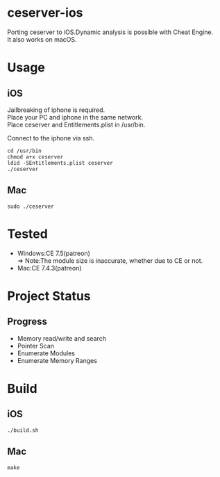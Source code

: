 # ceserver-ios

Porting ceserver to iOS.Dynamic analysis is possible with Cheat Engine.  
It also works on macOS.  

# Usage

## iOS
Jailbreaking of iphone is required.  
Place your PC and iphone in the same network.  
Place ceserver and Entitlements.plist in /usr/bin.

Connect to the iphone via ssh.

```
cd /usr/bin
chmod a+x ceserver
ldid -SEntitlements.plist ceserver
./ceserver
```

## Mac

```
sudo ./ceserver
```

# Tested

- Windows:CE 7.5(patreon)  
  => Note:The module size is inaccurate, whether due to CE or not.
- Mac:CE 7.4.3(patreon)

# Project Status

## Progress

- Memory read/write and search
- Pointer Scan
- Enumerate Modules
- Enumerate Memory Ranges

# Build

## iOS
`./build.sh`

## Mac
`make`
